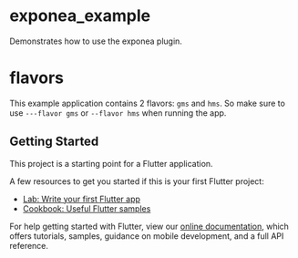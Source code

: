 # exponea_example

Demonstrates how to use the exponea plugin.

# flavors

This example application contains 2 flavors: `gms` and `hms`.
So make sure to use `---flavor gms` or `--flavor hms` when running the app.

## Getting Started

This project is a starting point for a Flutter application.

A few resources to get you started if this is your first Flutter project:

- [Lab: Write your first Flutter app](https://flutter.dev/docs/get-started/codelab)
- [Cookbook: Useful Flutter samples](https://flutter.dev/docs/cookbook)

For help getting started with Flutter, view our
[online documentation](https://flutter.dev/docs), which offers tutorials,
samples, guidance on mobile development, and a full API reference.
